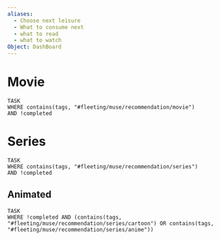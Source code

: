 ```yaml
---
aliases:
  - Choose next leisure
  - What to consume next
  - what to read
  - what to watch
Object: DashBoard
---
```

# Movie
```dataview
TASK
WHERE contains(tags, "#fleeting/muse/recommendation/movie")
AND !completed
```
# Series
```dataview
TASK
WHERE contains(tags, "#fleeting/muse/recommendation/series")
AND !completed
```
## Animated
```dataview
TASK
WHERE !completed AND (contains(tags, "#fleeting/muse/recommendation/series/cartoon") OR contains(tags, "#fleeting/muse/recommendation/series/anime"))
```
